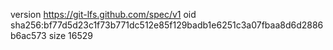 version https://git-lfs.github.com/spec/v1
oid sha256:bf77d5d23c1f73b771dc512e85f129badb1e6251c3a07fbaa8d6d2886b6ac573
size 16529

